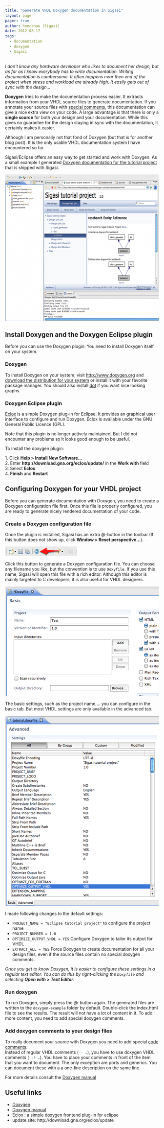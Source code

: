 ```yaml
---
title: "Generate VHDL Doxygen documentation in Sigasi"
layout: page 
pager: true
author: heeckhau (Sigasi)
date: 2012-08-17
tags: 
  - documentation
  - doxygen
  - Sigasi
---
```

<div class="content">
<p><em>I don't know any hardware developer who likes to document her design, but as far as I know everybody has to write documentation. Writing documentation is cumbersome. It often happens near then end of the project when stress and workload are already high. It easily gets out of sync with the design&#8230;</em></p>	<p><strong>Doxygen</strong> tries to make the documentation process easier. It extracts information from your <span class="caps">VHDL</span> source files to generate documentation. If you annotate your source files with <a href="http://www.stack.nl/~dimitri/doxygen/docblocks.html#vhdlblocks" class="elf-external elf-icon">special comments</a>, this documentation can give a nice extra view on your code. A large advantage is that there is only a <strong>single source</strong> for both your design and your  documentation. While this gives no guarantee for the design staying in sync with the documentation, it certainly makes it easier.</p>	<p>Although I am personally not that fond of Doxygen (but that is for another blog post). It is the only usable <span class="caps">VHDL</span> documentation system I have encountered so far.</p>	<p>Sigasi/Eclipse offers an easy way to get started and work with Doxygen. As a small example I generated <a href="http://www.sigasi.com/sites/www.sigasi.com/files/doxygen-example/index.html" target="_blank">Doxygen documentation for the tutorial project</a> that is shipped with Sigasi.</p>	<p><span class="inline inline-center"><a href="http://www.sigasi.com/sites/www.sigasi.com/files/doxygen-example/index.html"><img src="images/doxygen_example.preview.png" alt="" title="" class="image image-preview " width="640" height="479"/></a></span></p>	<h2>Install Doxygen and the Doxygen Eclipse plugin</h2>	<p>Before you can use the Doxygen plugin. You need to install  Doxygen itself on your system.</p>	<h3>Doxygen</h3>	<p>To install Doxygen on your system, visit <a href="http://www.doxygen.org" class="elf-external elf-icon">http://www.doxygen.org</a> and <a href="http://www.stack.nl/~dimitri/doxygen/download.html#latestsrc" class="elf-external elf-icon">download the distribution for your system</a> or install it with your favorite package manager. You should also install <a href="http://www.graphviz.org/" class="elf-external elf-icon">dot</a> if you want nice looking graphs.</p>	<h3>Doxygen Eclipse plugin</h3>	<p><a href="http://home.gna.org/eclox" class="elf-external elf-icon">Eclox</a> is a simple Doxygen plug-in for Eclipse. It provides an graphical user interface to configure and run Doxygen. Eclox is available under the <span class="caps">GNU</span> General Public Licence (<span class="caps">GPL</span>).</p>	<p>Note that this plugin is no longer actively maintained. But I did not encounter any problems so it looks good enough to be useful.</p>	<p>To install the doxygen plugin:</p>	<p>1. Click <strong>Help &gt; Install New Software&#8230;</strong><br/>2. Enter <strong>http://download.gna.org/eclox/update/</strong> in the <strong>Work with</strong> field<br/>3. Select <strong>Eclox</strong><br/>4. <strong>Finish</strong> and <strong>Restart</strong></p>	<h2>Configuring Doxygen for your <span class="caps">VHDL</span> project</h2>	<p>Before  you can generate documentation with Doxygen, you need to create a Doxygen configuration file first. Once this file is properly configured, you are ready to generate nicely rendered documentation of your code.</p>	<h3>Create a Doxygen configuration file</h3>	<p>Once the plugin is installed, Sigasi has an extra @-button in the toolbar (If this button does not show up, click <strong>Window &gt; Reset perspective&#8230;</strong>). </p>	<p><span class="inline inline-center"><img src="images/doxygen1.png" alt="" title="" class="image image-_original " width="235" height="31"/></span></p>	<p>Click this button to generate a Doxygen configuration file. You can choose any filename you like, but the convention is to use <code>Doxyfile</code>. If you use this name, Sigasi will open this file with a rich editor. Although this editor is mainly targeted to C developers, it is also useful for <span class="caps">VHDL</span> designers.</p>	<p><span class="inline inline-center"><img src="images/doxygen2.png" alt="" title="" class="image image-_original " width="504" height="358"/></span></p>	<p>The basic settings, such as the project name,&#8230; you can configure in the basic tab. But most <span class="caps">VHDL</span> settings are only available in the advanced tab.</p>	<p><span class="inline inline-center"><img src="images/doxygen3.png" alt="" title="" class="image image-_original " width="529" height="621"/></span></p>	<p>I made following changes to the default settings:</p>	<ul><li><code>PROJECT_NAME = "Eclipse tutorial project"</code> to configure the project name</li>		<li><code>PROJECT_NUMBER = 1.0</code></li>		<li><code>OPTIMIZE_OUTPUT_VHDL = YES</code> Configure Doxygen to tailor its output for <span class="caps">VHDL</span></li>		<li><code>EXTRACT_ALL = YES</code> Force Doxygen to create documentation for all your design files, even if the source files contain no special doxygen comments.</li>	</ul><p><em>Once you get to know Doxygen, it is easier to configure these settings in a regular text editor. You can do this by right-clicking the <code>Doxyfile</code> and selecting <strong>Open with &gt; Text Editor</strong>.</em></p>	<h3>Run doxygen</h3>	<p>To run Doxygen, simply press the @-button again. The generated files are written to the <code>doxygen-example</code> folder by default. Double-click the index.html file to see the results. The result will not have a lot of content in it. To add more content, you need to add special doxygen comments.</p>	<h3>Add doxygen comments to your design files</h3>	<p>To really document your source with Doxygen you need to add special <a href="http://www.stack.nl/~dimitri/doxygen/docblocks.html#vhdlblocks" class="elf-external elf-icon">code comments</a>.<br/>Instead of regular <span class="caps">VHDL</span> comments (<span class="geshifilter"><code class="vhdl geshifilter-vhdl"><span style="color: #3f7f5f;">-- &#8230;</span></code></span>), you have to use doxygen <span class="caps">VHDL</span> comments (<span class="geshifilter"><code class="vhdl geshifilter-vhdl"><span style="color: #3f7f5f;">--! &#8230;</span></code></span>). You have to place your comments in front of the item that you want to document. The only exception are ports and generics. You can document these with a a one-line description on the same line.</p>	<p>For more details consult the <a href="http://www.stack.nl/~dimitri/doxygen/manual.html" class="elf-external elf-icon">Doxygen manual</a> </p>	<h2>Useful links</h2>	<ul><li><a href="http://www.doxygen.org" class="elf-external elf-icon">Doxygen</a></li>		<li><a href="http://www.doxygen.org/manual.html" class="elf-external elf-icon">Doxygen manual</a></li>		<li><a href="http://home.gna.org/eclox" class="elf-external elf-icon">Eclox</a> : a simple doxygen frontend plug-in for eclipse</li>		<li>update site: http://download.gna.org/eclox/update</li>	</ul>  </div>

